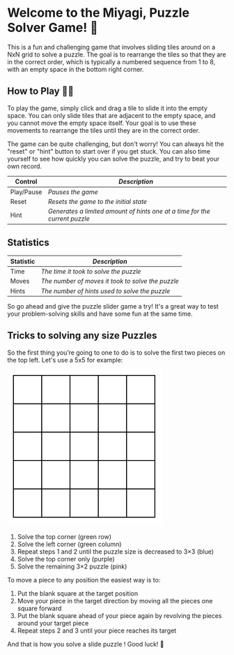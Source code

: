 # Welcome to the Miyagi, Puzzle Solver Game! 🎉

This is a fun and challenging game that involves sliding tiles around on a NxN grid to solve a puzzle.
The goal is to rearrange the tiles so that they are in the correct order, which is typically a numbered sequence from 1 to 8,
with an empty space in the bottom right corner.

## How to Play 🤾‍♀️
To play the game, simply click and drag a tile to slide it into the empty space. You can only slide tiles that are adjacent to the empty space,
and you cannot move the empty space itself. Your goal is to use these movements to rearrange the tiles until they are in the correct order.

The game can be quite challenging, but don't worry! You can always hit the "reset" or "hint" button to start over if you get stuck.
You can also time yourself to see how quickly you can solve the puzzle, and try to beat your own record.

| Control    | *Description*                                                              |
|------------|----------------------------------------------------------------------------|
| Play/Pause | *Pauses the game*                                                          |
| Reset      | *Resets the game to the initial state*                                     |
| Hint       | *Generates a limited amount of hints one at a time for the current puzzle* |

## Statistics
| Statistic   | *Description*                                     |
|-------------|---------------------------------------------------|
| Time        | *The time it took to solve the puzzle*            |
| Moves       | *The number of moves it took to solve the puzzle* |
| Hints       | *The number of hints used to solve the puzzle*    |

So go ahead and give the puzzle slider game a try!
It's a great way to test your problem-solving skills and have some fun at the same time.

## Tricks to solving any size Puzzles

So the first thing you’re going to one to do is to solve the first two pieces on the top left. Let's use a 5x5 for example:

![tutorial.gif](tutorial.gif)

1. Solve the top corner (green row)
2. Solve the left corner (green column)
3. Repeat steps 1 and 2 until the puzzle size is decreased to 3×3 (blue)
4. Solve the top corner only (purple)
5. Solve the remaining 3×2 puzzle (pink)

To move a piece to any position the easiest way is to:

1. Put the blank square at the target position
2. Move your piece in the target direction by moving all the pieces one square forward
3. Put the blank square ahead of your piece again by revolving the pieces around your target piece
4. Repeat steps 2 and 3 until your piece reaches its target

And that is how you solve a slide puzzle ! Good luck! 💪

